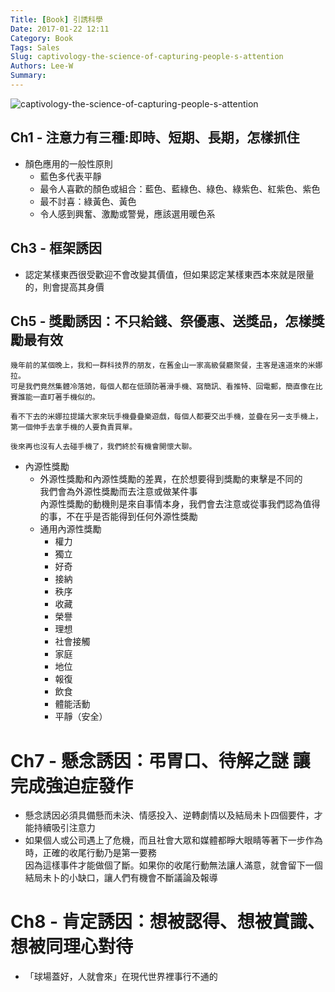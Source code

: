 ```yaml
---
Title: [Book] 引誘科學
Date: 2017-01-22 12:11
Category: Book
Tags: Sales
Slug: captivology-the-science-of-capturing-people-s-attention
Authors: Lee-W
Summary: 
---
```


![captivology-the-science-of-capturing-people-s-attention](http://pic.eslite.com/Upload/Product/201605/m/635988115711024504.jpg)

<!--more-->

## Ch1 - 注意力有三種:即時、短期、長期，怎樣抓住
- 顏色應用的一般性原則
	- 藍色多代表平靜
	- 最令人喜歡的顏色或組合：藍色、藍綠色、綠色、綠紫色、紅紫色、紫色 
	- 最不討喜：綠黃色、黃色
	- 令人感到興奮、激勵或警覺，應該選用暖色系
 	
## Ch3 - 框架誘因
- 認定某樣東西很受歡迎不會改變其價值，但如果認定某樣東西本來就是限量的，則會提高其身價

## Ch5 - 獎勵誘因：不只給錢、祭優惠、送獎品，怎樣獎勵最有效
```
幾年前的某個晚上，我和一群科技界的朋友，在舊金山一家高級餐廳聚餐，主客是遠道來的米娜拉。
可是我們竟然集體冷落她，每個人都在低頭防著滑手機、寫簡訊、看推特、回電郵，簡直像在比賽誰能一直盯著手機似的。
	
看不下去的米娜拉提議大家來玩手機疊疊樂遊戲，每個人都要交出手機，並疊在另一支手機上，第一個伸手去拿手機的人要負責買單。
	
後來再也沒有人去碰手機了，我們終於有機會開懷大聊。
```

- 內源性獎勵
	- 外源性獎勵和內源性獎勵的差異，在於想要得到獎勵的東擊是不同的  
	  我們會為外源性獎勵而去注意或做某件事  
	  內源性獎勵的動機則是來自事情本身，我們會去注意或從事我們認為值得的事，不在乎是否能得到任何外源性獎勵
	- 通用內源性獎勵
		- 權力
		- 獨立
		- 好奇
		- 接納
		- 秩序
		- 收藏
		- 榮譽
		- 理想
		- 社會接觸
		- 家庭
		- 地位
		- 報復
		- 飲食
		- 體能活動
		- 平靜（安全） 

# Ch7 - 懸念誘因：弔胃口、待解之謎 讓完成強迫症發作
- 懸念誘因必須具備懸而未決、情感投入、逆轉劇情以及結局未卜四個要件，才能持續吸引注意力
- 如果個人或公司遇上了危機，而且社會大眾和媒體都睜大眼睛等著下一步作為時，正確的收尾行動乃是第一要務  
  因為這樣事件才能做個了斷。如果你的收尾行動無法讓人滿意，就會留下一個結局未卜的小缺口，讓人們有機會不斷議論及報導

# Ch8 - 肯定誘因：想被認得、想被賞識、想被同理心對待
- 「球場蓋好，人就會來」在現代世界裡事行不通的
